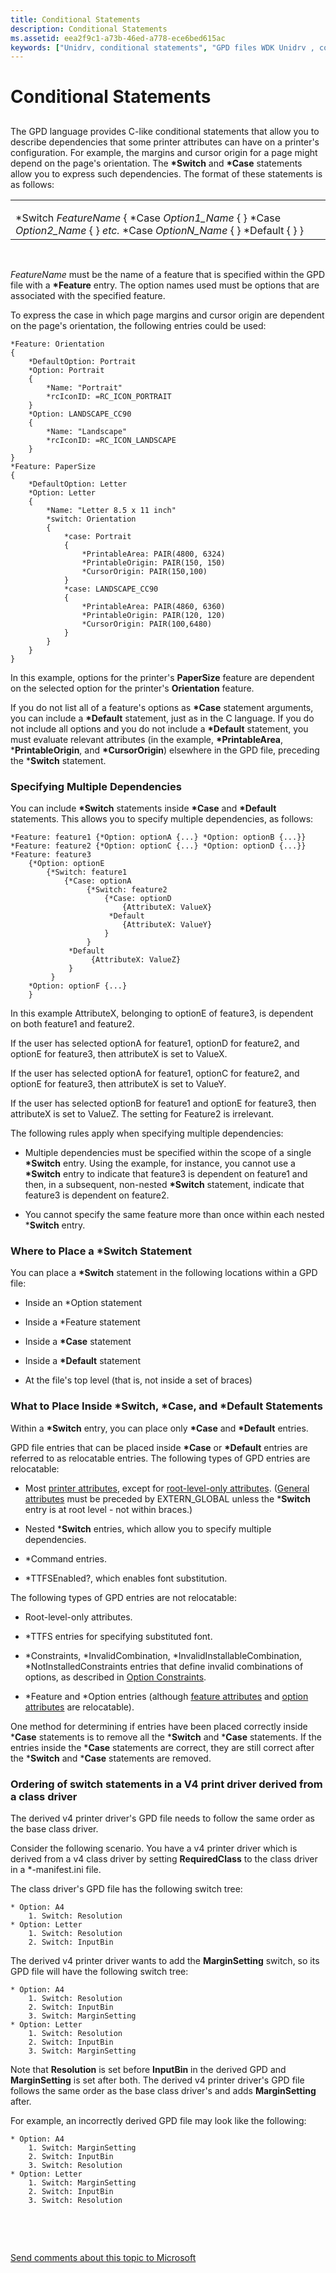 ```yaml
---
title: Conditional Statements
description: Conditional Statements
ms.assetid: eea2f9c1-a73b-46ed-a778-ece6bed615ac
keywords: ["Unidrv, conditional statements", "GPD files WDK Unidrv , conditional statements", "conditional statements WDK Unidrv", "multiple dependencies WDK Unidrv", "Unidrv WDK print"]
---
```


# Conditional Statements


## <a href="" id="ddk-conditional-statements-gg"></a>


The GPD language provides C-like conditional statements that allow you to describe dependencies that some printer attributes can have on a printer's configuration. For example, the margins and cursor origin for a page might depend on the page's orientation. The **\*Switch** and **\*Case** statements allow you to express such dependencies. The format of these statements is as follows:

<table>
<colgroup>
<col width="100%" />
</colgroup>
<tbody>
<tr class="odd">
<td align="left"><p></p>
*Switch <em>FeatureName</em>
{
*Case <em>Option1_Name</em>
{
}
*Case <em>Option2_Name</em>
{
}
<em>etc.</em>
*Case <em>OptionN_Name</em>
{
}
*Default
{
}
}</td>
</tr>
</tbody>
</table>

 

*FeatureName* must be the name of a feature that is specified within the GPD file with a **\*Feature** entry. The option names used must be options that are associated with the specified feature.

To express the case in which page margins and cursor origin are dependent on the page's orientation, the following entries could be used:

```
*Feature: Orientation
{
    *DefaultOption: Portrait
    *Option: Portrait
    {
        *Name: "Portrait"
        *rcIconID: =RC_ICON_PORTRAIT
    }
    *Option: LANDSCAPE_CC90
    {
        *Name: "Landscape"
        *rcIconID: =RC_ICON_LANDSCAPE
    }
}
*Feature: PaperSize
{
    *DefaultOption: Letter
    *Option: Letter
    {
        *Name: "Letter 8.5 x 11 inch"
        *switch: Orientation
        {
            *case: Portrait
            {
                *PrintableArea: PAIR(4800, 6324)
                *PrintableOrigin: PAIR(150, 150)
                *CursorOrigin: PAIR(150,100)
            }
            *case: LANDSCAPE_CC90
            {
                *PrintableArea: PAIR(4860, 6360)
                *PrintableOrigin: PAIR(120, 120)
                *CursorOrigin: PAIR(100,6480)
            }
        }
    }
}
```

In this example, options for the printer's **PaperSize** feature are dependent on the selected option for the printer's **Orientation** feature.

If you do not list all of a feature's options as **\*Case** statement arguments, you can include a **\*Default** statement, just as in the C language. If you do not include all options and you do not include a **\*Default** statement, you must evaluate relevant attributes (in the example, **\*PrintableArea**, \***PrintableOrigin**, and **\*CursorOrigin**) elsewhere in the GPD file, preceding the \***Switch** statement.

### <a href="" id="ddk-specifying-multiple-dependencies-gg"></a>Specifying Multiple Dependencies

You can include **\*Switch** statements inside **\*Case** and **\*Default** statements. This allows you to specify multiple dependencies, as follows:

```
*Feature: feature1 {*Option: optionA {...} *Option: optionB {...}}
*Feature: feature2 {*Option: optionC {...} *Option: optionD {...}}
*Feature: feature3 
    {*Option: optionE 
        {*Switch: feature1 
            {*Case: optionA
                 {*Switch: feature2
                     {*Case: optionD
                         {AttributeX: ValueX}
                      *Default
                         {AttributeX: ValueY}
                     }
                 }
             *Default
                  {AttributeX: ValueZ}
             }
         }
    *Option: optionF {...} 
    }
```

In this example AttributeX, belonging to optionE of feature3, is dependent on both feature1 and feature2.

If the user has selected optionA for feature1, optionD for feature2, and optionE for feature3, then attributeX is set to ValueX.

If the user has selected optionA for feature1, optionC for feature2, and optionE for feature3, then attributeX is set to ValueY.

If the user has selected optionB for feature1 and optionE for feature3, then attributeX is set to ValueZ. The setting for Feature2 is irrelevant.

The following rules apply when specifying multiple dependencies:

-   Multiple dependencies must be specified within the scope of a single **\*Switch** entry. Using the example, for instance, you cannot use a **\*Switch** entry to indicate that feature3 is dependent on feature1 and then, in a subsequent, non-nested **\*Switch** statement, indicate that feature3 is dependent on feature2.

-   You cannot specify the same feature more than once within each nested \***Switch** entry.

### <a href="" id="ddk-where-to-place-a-switch-statement-gg"></a>Where to Place a \*Switch Statement

You can place a **\*Switch** statement in the following locations within a GPD file:

-   Inside an \*Option statement

-   Inside a \*Feature statement

-   Inside a **\*Case** statement

-   Inside a **\*Default** statement

-   At the file's top level (that is, not inside a set of braces)

### <a href="" id="ddk-what-to-place-inside-switch-case-and-default-statements-gg"></a>What to Place Inside \*Switch, \*Case, and \*Default Statements

Within a **\*Switch** entry, you can place only **\*Case** and **\*Default** entries.

GPD file entries that can be placed inside **\*Case** or **\*Default** entries are referred to as relocatable entries. The following types of GPD entries are relocatable:

-   Most [printer attributes](printer-attributes.md), except for [root-level-only attributes](root-level-only-attributes.md). ([General attributes](general-attributes.md) must be preceded by EXTERN\_GLOBAL unless the \***Switch** entry is at root level - not within braces.)

-   Nested \***Switch** entries, which allow you to specify multiple dependencies.

-   \*Command entries.

-   \*TTFSEnabled?, which enables font substitution.

The following types of GPD entries are not relocatable:

-   Root-level-only attributes.

-   \*TTFS entries for specifying substituted font.

-   \*Constraints, \*InvalidCombination, \*InvalidInstallableCombination, \*NotInstalledConstraints entries that define invalid combinations of options, as described in [Option Constraints](option-constraints.md).

-   \*Feature and \*Option entries (although [feature attributes](feature-attributes.md) and [option attributes](option-attributes.md) are relocatable).

One method for determining if entries have been placed correctly inside \***Case** statements is to remove all the \***Switch** and \***Case** statements. If the entries inside the \***Case** statements are correct, they are still correct after the \***Switch** and \***Case** statements are removed.

### Ordering of switch statements in a V4 print driver derived from a class driver

The derived v4 printer driver's GPD file needs to follow the same order as the base class driver.

Consider the following scenario. You have a v4 printer driver which is derived from a v4 class driver by setting **RequiredClass** to the class driver in a \*-manifest.ini file.

The class driver's GPD file has the following switch tree:

```
* Option: A4
    1. Switch: Resolution
* Option: Letter
    1. Switch: Resolution
    2. Switch: InputBin
```

The derived v4 printer driver wants to add the **MarginSetting** switch, so its GPD file will have the following switch tree:

```
* Option: A4
    1. Switch: Resolution
    2. Switch: InputBin
    3. Switch: MarginSetting
* Option: Letter
    1. Switch: Resolution
    2. Switch: InputBin
    3. Switch: MarginSetting
```

Note that **Resolution** is set before **InputBin** in the derived GPD and **MarginSetting** is set after both. The derived v4 printer driver's GPD file follows the same order as the base class driver's and adds **MarginSetting** after.

For example, an incorrectly derived GPD file may look like the following:

```
* Option: A4
    1. Switch: MarginSetting
    2. Switch: InputBin
    3. Switch: Resolution
* Option: Letter
    1. Switch: MarginSetting
    2. Switch: InputBin
    3. Switch: Resolution
```

 

 

[Send comments about this topic to Microsoft](mailto:wsddocfb@microsoft.com?subject=Documentation%20feedback%20%5Bprint\print%5D:%20Conditional%20Statements%20%20RELEASE:%20%283/29/2016%29&body=%0A%0APRIVACY%20STATEMENT%0A%0AWe%20use%20your%20feedback%20to%20improve%20the%20documentation.%20We%20don't%20use%20your%20email%20address%20for%20any%20other%20purpose,%20and%20we'll%20remove%20your%20email%20address%20from%20our%20system%20after%20the%20issue%20that%20you're%20reporting%20is%20fixed.%20While%20we're%20working%20to%20fix%20this%20issue,%20we%20might%20send%20you%20an%20email%20message%20to%20ask%20for%20more%20info.%20Later,%20we%20might%20also%20send%20you%20an%20email%20message%20to%20let%20you%20know%20that%20we've%20addressed%20your%20feedback.%0A%0AFor%20more%20info%20about%20Microsoft's%20privacy%20policy,%20see%20http://privacy.microsoft.com/default.aspx. "Send comments about this topic to Microsoft")




